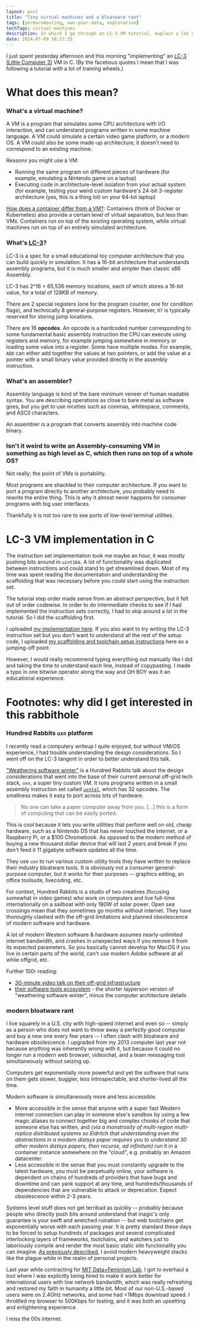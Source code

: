 ```yaml
---
layout: post
title: "Tiny virtual machines and a bloatware rant"
tags: [permacomputing, own-your-data, exploration]
techTags: virtual-machines
description: In which I go through an LC-3 VM tutorial, explain a lot of computer words, read up on `uxn`, and complain about modern toolchains
date: 2024-07-09 18:37:25
---
```


I just spent yesterday afternoon and this morning "implementing" an [LC-3 (Little Computer 3)](https://en.wikipedia.org/wiki/Little_Computer_3) VM in C. (By the facetious quotes I mean that I was following a tutorial with a lot of training wheels.)

# What does this mean?

### What's a virtual machine?

A VM is a program that simulates some CPU architecture with I/O interaction, and can understand programs written in some machine language. A VM could simulate a certain video game platform, or a modern OS. A VM could also be some made-up architecture; it doesn't need to correspond to an existing machine.

Reasons you might use a VM:
- Running the same program on different pieces of hardware (for example, emulating a Nintendo game on a laptop)
- Executing code in architecture-level isolation from your actual system (for example, testing your weird custom hardware's 24-bit 3-register architecture (yes, this is a thing lol) on your 64-bit laptop)

[How does a container differ from a VM?](https://www.atlassian.com/microservices/cloud-computing/containers-vs-vms): Containers (think of Docker or Kubernetes) also provide a certain level of virtual separation, but less than VMs. Containers run on top of the existing operating system, while virtual machines run on top of an entirely simulated architecture.

### What's [LC-3](https://en.wikipedia.org/wiki/Little_Computer_3)?

LC-3 is a spec for a small educational toy computer architecture that you can build quickly in simulation. It has a 16-bit architecture that understands assembly programs, but it is much smaller and simpler than classic x86 Assembly.

LC-3 has 2^16 = 65,536 memory locations, each of which stores a 16-bit value, for a total of 128KB of memory.

There are 2 special registers (one for the program counter, one for condition flags), and technically 8 general-purpose registers. However, `R7` is typically reserved for storing jump locations.

There are 16 **opcodes**. An opcode is a hardcoded number corresponding to some fundamental basic assembly instruction the CPU can execute using registers and memory, for example jumping somewhere in memory or loading some value into a register. Some have multiple modes. For example, `ADD` can either add together the values at two pointers, or add the value at a pointer with a small binary value provided directly in the assembly instruction.

### What's an assembler?

Assembly language is kind of the bare minimum veneer of human readable syntax. You are describing operations as close to bare metal as software goes, but you get to use niceties such as commas, whitespace, comments, and ASCII characters.

An assembler is a program that converts assembly into machine code binary.

### Isn't it weird to write an Assembly-consuming VM in something as high level as C, which then runs on top of a whole OS?

Not really; the point of VMs is portability.

Most programs are shackled to their computer architecture. If you want to port a program directly to another architecture, you probably need to rewrite the entire thing. This is why it almost never happens for consumer programs with big user interfaces. 

Thankfully it is not too rare to see ports of low-level terminal utilities.

# LC-3 VM implementation in C

The instruction set implementation took me maybe an hour, it was mostly pushing bits around in `uint16`s. A lot of functionality was duplicated between instructions and could stand to get streamlined down. Most of my time was spent reading the documentation and understanding the scaffolding that was necessary before you could start using the instruction set. 

The tutorial step order made sense from an abstract perspective, but it felt out of order codewise. In order to do intermediate checks to see if I had implemented the instruction sets correctly, I had to skip around a lot in the tutorial. So I did the scaffolding first.

I uploaded [my implementation here](https://github.com/rfong/lc3-vm-c). If you also want to try writing the LC-3 instruction set but you don't want to understand all the rest of the setup code, 
I uploaded [my scaffolding and toolchain setup instructions](https://github.com/rfong/lc3-vm-tutorial-c) here as a jumping-off point.

However, I would really recommend typing everything out manually like I did and taking the time to understand each line, instead of copypasting. I made a typo in one bitwise operator along the way and OH BOY was it an educational experience.

# Footnotes: why did I get interested in this rabbithole

### Hundred Rabbits `uxn` platform

I recently read a computery writeup I quite enjoyed, but without VM/OS experience, I had trouble understanding the design considerations. So I went off on the LC-3 tangent in order to better understand this talk.

["Weathering software winter"](https://100r.co/site/weathering_software_winter.html) is a Hundred Rabbits talk about the design considerations that went into the base of their current personal off-grid tech stack, `uxn`, a super tiny custom VM. It runs programs written in a small assembly instruction set called [`uxntal`](https://wiki.xxiivv.com/site/uxntal.html), which has 32 opcodes. The smallness makes it easy to port across lots of hardware.

> No one can take a paper computer away from you. [...] this is a form of computing that can be easily ported.

This is cool because it lets you write utilities that perform well on old, cheap hardware, such as a Nintendo DS that has never touched the internet, or a Raspberry Pi, or a $100 Chromebook. As opposed to the modern method of buying a new thousand dollar device that will last 2 years and break if you don't feed it 11 gigabyte software updates all the time. 

They use `uxn` to run various custom utility tools they have written to replace their industry bloatware tools. It is obviously not a consumer general-purpose computer, but it works for their purposes -- graphics editing, an office toolsuite, livecoding, etc.

For context, Hundred Rabbits is a studio of two creatives (focusing somewhat in video games) who work on computers and live full-time internationally on a sailboat with only 180W of solar power. Open sea crossings mean that they sometimes go months without internet. They have thoroughly clashed with the off-grid limitations and planned obsolescence of modern software and hardware.

A lot of modern Western software & hardware assumes nearly-unlimited internet bandwidth, and crashes in unexpected ways if you remove it from its expected parameters. So you basically cannot develop for MacOS if you live in certain parts of the world, can't use modern Adobe software at all while offgrid, etc. 

Further 100r reading:
- [30-minute video talk on their off-grid infrastructure](https://youtu.be/BW32yUEymvU)
- [their software tools ecosystem](https://100r.co/site/tools_ecosystem.html) - the shorter layperson version of "weathering software winter", minus the computer architecture details

### modern bloatware rant

I live squarely in a U.S. city with high-speed internet and even so -- simply as a person who does not want to throw away a perfectly good computer and buy a new one every few years -- I often clash with bloatware and hardware obsolescence. I upgraded from my 2013 computer last year not because anything was inherently wrong with it, but because it could no longer run a modern web browser, videochat, and a team messaging tool simultaneously without seizing up.

Computers get exponentially more powerful and yet the software that runs on them gets slower, buggier, less introspectable, and shorter-lived all the time. 

Modern software is simultaneously more and less accessible.
- More accessible in the sense that anyone with a super fast Western internet connection can play in someone else's sandbox by using a few magic aliases to connect together big and complex chonks of code that someone else has written, and _(via a monstrosity of multi-region multi-replica distributed systems so Eldritch that understanding even the abstractions in a modern distsys paper requires you to understand 30 other modern distsys papers, then recurse, ad infinitum)_ run it in a container instance somewhere on the "cloud", e.g. probably an Amazon datacenter.
- Less accessible in the sense that you must constantly upgrade to the latest hardware, you must be perpetually online, your software is dependent on chains of hundreds of providers that have bugs and downtime and can yank support at any time, and hundreds/thousands of dependencies that are vulnerable to attack or deprecation. Expect obsolescence within 2-3 years.

Systems level stuff does not get terribad as quickly -- probably because people who directly push bits around understand that magic's only guarantee is your swift and wretched ruination -- but web toolchains get exponentially worse with each passing year. It is pretty standard these days to be forced to setup hundreds of packages and several complicated interlocking layers of frameworks, toolchains, and watchers just to laboriously compile and render the most basic static site functionality you can imagine. [As previously described](/rflog/2021/06/15/ultralight-web/), I avoid modern heavyweight stacks like the plague while in the realm of personal projects.
 
Last year while contracting for [MIT Data+Feminism Lab](https://dataplusfeminism.mit.edu/), I got to overhaul a tool where I was explicitly being hired to make it work better for international users with low network bandwidth, which was really refreshing and restored my faith in humanity a little bit. Most of our non-U.S.-based users were on 2.4GHz networks, and some had <1Mbps download speed. I throttled my browser to 500Kbps for testing, and it was both an upsetting and enlightening experience. 

I miss the 00s internet.

